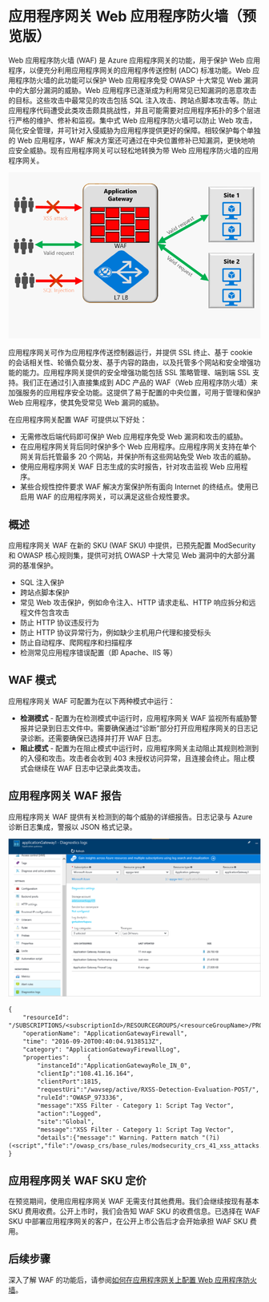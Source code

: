 <properties
    pageTitle="适用于应用程序网关的 Web 应用程序防火墙 (WAF) 简介 | Azure"
    description="此页概述适用于应用程序网关的 Web 应用程序防火墙 (WAF) "
    documentationcenter="na"
    services="application-gateway"
    author="amsriva"
    manager="rossort"
    editor="amsriva" />  

<tags
    ms.assetid="04b362bc-6653-4765-86f6-55ee8ec2a0ff"
    ms.service="application-gateway"
    ms.devlang="na"
    ms.topic="hero-article"
    ms.tgt_pltfrm="na"
    ms.workload="infrastructure-services"
    ms.date="11/16/2016"
    wacn.date="12/05/2016"
    ms.author="amsriva" />  


# 应用程序网关 Web 应用程序防火墙（预览版）

Web 应用程序防火墙 (WAF) 是 Azure 应用程序网关的功能，用于保护 Web 应用程序，以便充分利用应用程序网关的应用程序传送控制 (ADC) 标准功能。Web 应用程序防火墙的此功能可以保护 Web 应用程序免受 OWASP 十大常见 Web 漏洞中的大部分漏洞的威胁。Web 应用程序已逐渐成为利用常见已知漏洞的恶意攻击的目标。这些攻击中最常见的攻击包括 SQL 注入攻击、跨站点脚本攻击等。防止应用程序代码遭受此类攻击颇具挑战性，并且可能需要对应用程序拓扑的多个层进行严格的维护、修补和监视。集中式 Web 应用程序防火墙可以防止 Web 攻击，简化安全管理，并可针对入侵威胁为应用程序提供更好的保障。相较保护每个单独的 Web 应用程序，WAF 解决方案还可通过在中央位置修补已知漏洞，更快地响应安全威胁。现有应用程序网关可以轻松地转换为带 Web 应用程序防火墙的应用程序网关。

![imageURLroute](./media/application-gateway-webapplicationfirewall-overview/WAF1.png)  


应用程序网关可作为应用程序传送控制器运行，并提供 SSL 终止、基于 cookie 的会话相关性、轮循负载分发、基于内容的路由，以及托管多个网站和安全增强功能的能力。应用程序网关提供的安全增强功能包括 SSL 策略管理、端到端 SSL 支持。我们正在通过引入直接集成到 ADC 产品的 WAF（Web 应用程序防火墙）来加强服务的应用程序安全功能。这提供了易于配置的中央位置，可用于管理和保护 Web 应用程序，使其免受常见 Web 漏洞的威胁。

在应用程序网关配置 WAF 可提供以下好处：

* 无需修改后端代码即可保护 Web 应用程序免受 Web 漏洞和攻击的威胁。
* 在应用程序网关背后同时保护多个 Web 应用程序。应用程序网关支持在单个网关背后托管最多 20 个网站，并保护所有这些网站免受 Web 攻击的威胁。
* 使用应用程序网关 WAF 日志生成的实时报告，针对攻击监视 Web 应用程序。
* 某些合规性控件要求 WAF 解决方案保护所有面向 Internet 的终结点。使用已启用 WAF 的应用程序网关，可以满足这些合规性要求。

## 概述

应用程序网关 WAF 在新的 SKU (WAF SKU) 中提供，已预先配置 ModSecurity 和 OWASP 核心规则集，提供可对抗 OWASP 十大常见 Web 漏洞中的大部分漏洞的基准保护。

* SQL 注入保护
* 跨站点脚本保护
* 常见 Web 攻击保护，例如命令注入、HTTP 请求走私、HTTP 响应拆分和远程文件包含攻击
* 防止 HTTP 协议违反行为
* 防止 HTTP 协议异常行为，例如缺少主机用户代理和接受标头
* 防止自动程序、爬网程序和扫描程序
* 检测常见应用程序错误配置（即 Apache、IIS 等）

## WAF 模式

应用程序网关 WAF 可配置为在以下两种模式中运行：

* **检测模式** - 配置为在检测模式中运行时，应用程序网关 WAF 监视所有威胁警报并记录到日志文件中。需要确保通过“诊断”部分打开应用程序网关的日志记录诊断。还需要确保已选择并打开 WAF 日志。
* **阻止模式** - 配置为在阻止模式中运行时，应用程序网关主动阻止其规则检测到的入侵和攻击。攻击者会收到 403 未授权访问异常，且连接会终止。阻止模式会继续在 WAF 日志中记录此类攻击。

## 应用程序网关 WAF 报告

应用程序网关 WAF 提供有关检测到的每个威胁的详细报告。日志记录与 Azure 诊断日志集成，警报以 JSON 格式记录。

![imageURLroute](./media/application-gateway-webapplicationfirewall-overview/waf2.png)  


    {
        "resourceId": "/SUBSCRIPTIONS/<subscriptionId>/RESOURCEGROUPS/<resourceGroupName>/PROVIDERS/MICROSOFT.NETWORK/APPLICATIONGATEWAYS/<applicationGatewayName>",
        "operationName": "ApplicationGatewayFirewall",
        "time": "2016-09-20T00:40:04.9138513Z",
        "category": "ApplicationGatewayFirewallLog",
        "properties":     {
            "instanceId":"ApplicationGatewayRole_IN_0",
            "clientIp":"108.41.16.164",
            "clientPort":1815,
            "requestUri":"/wavsep/active/RXSS-Detection-Evaluation-POST/",
            "ruleId":"OWASP_973336",
            "message":"XSS Filter - Category 1: Script Tag Vector",
            "action":"Logged",
            "site":"Global",
            "message":"XSS Filter - Category 1: Script Tag Vector",
            "details":{"message":" Warning. Pattern match "(?i)(<script","file":"/owasp_crs/base_rules/modsecurity_crs_41_xss_attacks.conf","line":"14"}}
    }

## 应用程序网关 WAF SKU 定价

在预览期间，使用应用程序网关 WAF 无需支付其他费用。我们会继续按现有基本 SKU 费用收费。公开上市时，我们会告知 WAF SKU 的收费信息。已选择在 WAF SKU 中部署应用程序网关的客户，在公开上市公告后才会开始承担 WAF SKU 费用。

## 后续步骤

深入了解 WAF 的功能后，请参阅[如何在应用程序网关上配置 Web 应用程序防火墙](/documentation/articles/application-gateway-web-application-firewall-portal/)。

<!---HONumber=Mooncake_1128_2016-->